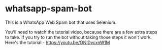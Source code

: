 # whatsapp-spam-bot

This is a WhatsApp Web Spam bot that uses Selenium.

You'll need to watch the tutorial video, because there are a few extra steps to take. If you try to run the bot without taking those steps it won't work. Here's the tutorial - https://youtu.be/ONIDvcxnW1M
